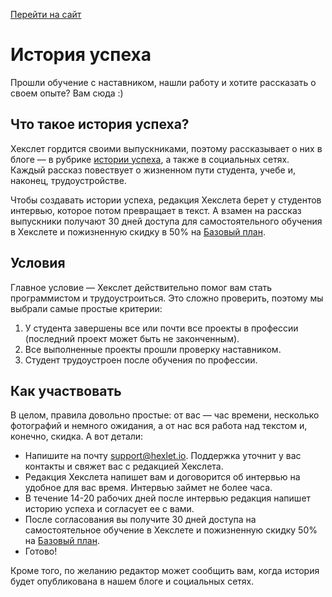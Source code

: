 [Перейти на сайт](https://ru.hexlet.io)

# История успеха

Прошли обучение с наставником, нашли работу и хотите рассказать о своем опыте? Вам сюда :)

## Что такое история успеха?

Хекслет гордится своими выпускниками, поэтому рассказывает о них в блоге — в рубрике [истории успеха](https://ru.hexlet.io/blog/categories/success), а также в социальных сетях. Каждый рассказ повествует о жизненном пути студента, учебе и, наконец, трудоустройстве.

Чтобы создавать истории успеха, редакция Хекслета берет у студентов интервью, которое потом превращает в текст. А взамен на рассказ выпускники получают 30 дней доступа для самостоятельного обучения в Хекслете и пожизненную скидку в 50% на [Базовый план](https://help.hexlet.io/article/20459).

## Условия

Главное условие — Хекслет действительно помог вам стать программистом и трудоустроиться. Это сложно проверить, поэтому мы выбрали самые простые критерии:

1. У студента завершены все или почти все проекты в профессии (последний проект может быть не законченным).
2. Все выполненные проекты прошли проверку наставником.
3. Студент трудоустроен после обучения по профессии.

## Как участвовать

В целом, правила довольно простые: от вас — час времени, несколько фотографий и немного ожидания, а от нас вся работа над текстом и, конечно, скидка. А вот детали:

* Напишите на почту support@hexlet.io. Поддержка уточнит у вас контакты и свяжет вас с редакцией Хекслета.
* Редакция Хекслета напишет вам и договорится об интервью на удобное для вас время. Интервью займет не более часа.
* В течение 14-20 рабочих дней после интервью редакция напишет историю успеха и согласует ее с вами.
* После согласования вы получите 30 дней доступа на самостоятельное обучение в Хекслете и пожизненную скидку 50% на [Базовый план](https://help.hexlet.io/article/20459).
* Готово!

Кроме того, по желанию редактор может сообщить вам, когда история будет опубликована в нашем блоге и социальных сетях.
